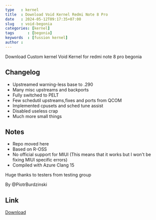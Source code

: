```yaml
---
type   : kernel
title  : Download Void Kernel Redmi Note 8 Pro
date   : 2024-05-12T09:17:35+07:00
slug   : void-begonia
categories: [kernel]
tags      : [begonia]
keywords  : [fussion kernel]
author :
---
```


Download Custom kernel Void Kernel for redmi note 8 pro begonia

## Changelog
- Upstreamed warning-less base to .290
- Many misc upstreams and backports
- Fully switched to PELT
- Few schedutil upstreams,fixes and ports from QCOM
- Implemented cpusets and sched tune assist
- Disabled useless crap
- Much more small things

## Notes
- Repo moved here
- Based on R-OSS
- No official support for MIUI
(This means that it works but I won't be fixing MIUI specific errors)
- Compiled with Azure Clang 15

Huge thanks to testers from testing group

By @PiotrBurdzinski


## Link
[Download](https://github.com/VoidDev-0/kernel_xiaomi_mt6785/releases/tag/v0.03)

